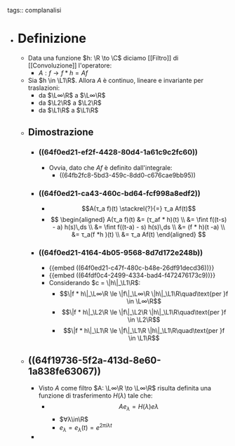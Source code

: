 tags:: complanalisi

- # Definizione
	- Data una funzione $h: \R \to \C$ diciamo [[Filtro]] di [[Convoluzione]] l'operatore:
		- $A : f \to f*h = Af$
	- Sia $h \in \L1\R$. Allora $A$ è continuo, lineare e invariante per traslazioni:
		- da $\L∞\R$ a $\L∞\R$
		- da $\L2\R$ a $\L2\R$
		- da $\L1\R$ a $\L1\R$
	- ## Dimostrazione
		- ### ((64f0ed21-ef2f-4428-80d4-1a61c9c2fc60))
			- Ovvia, dato che $Af$ è definito dall'integrale:
				- ((64fb2fc8-5bd3-459c-8dd0-c676cae9bb95))
		- ### ((64f0ed21-ca43-460c-bd64-fcf998a8edf2))
			- $$A(τ_a f)(t) \stackrel{?}{=} τ_a Af(t)$$
			- $$
			  \begin{aligned}
			  A(τ_a f)(t) &= (τ_af * h)(t) \\
			  &= \fint f((t-s) - a) h(s)\,ds \\
			  &= \fint f((t-a) - s) h(s)\,ds \\
			  &= (f * h)(t -a) \\
			  &= τ_a(f *h )(t) \\
			  &= τ_a Af(t)
			  \end{aligned}
			  $$
		- ### ((64f0ed21-4164-4b05-9568-8d7d172e248b))
			- {{embed ((64f0ed21-c47f-480c-b48e-26df91decd36))}}
			- {{embed ((64fdf0c4-2499-4334-bad4-f472476173c9))}}
			- Considerando $c = \|h\|_\L1\R$:
				- $$\|f * h\|_\L∞\R \le \|f\|_\L∞\R \|h\|_\L1\R\quad\text{per }f \in \L∞\R$$
				- $$\|f * h\|_\L2\R \le \|f\|_\L2\R \|h\|_\L1\R\quad\text{per }f \in \L2\R$$
				- $$\|f * h\|_\L1\R \le \|f\|_\L1\R \|h\|_\L1\R\quad\text{per }f \in \L1\R$$
	- ## ((64f19736-5f2a-413d-8e60-1a838fe63067))
		- Visto $A$ come filtro $A: \L∞\R \to \L∞\R$ risulta definita una funzione di trasferimento $H(λ)$ tale che:
			- $$Ae_λ = H(λ)eλ$$
				- $∀λ\in\R$
				- $e_λ = e_λ(t) = e^{2πiλt}$
		-